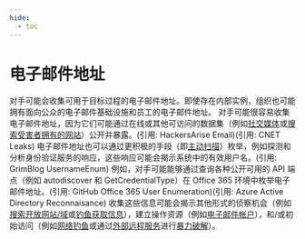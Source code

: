 ```yaml
---
hide:
  - toc
---
```


# 电子邮件地址

对手可能会收集可用于目标过程的电子邮件地址。即使存在内部实例，组织也可能拥有面向公众的电子邮件基础设施和员工的电子邮件地址。  对手可能很容易收集电子邮件地址，因为它们可能通过在线或其他可访问的数据集（例如[社交媒体](https://attack.mitre.org/techniques/T1593/001)或[搜索受害者拥有的网站](https://attack.mitre.org/techniques/T1594)）公开并暴露。(引用: HackersArise Email)(引用: CNET Leaks) 电子邮件地址也可以通过更积极的手段（即[主动扫描](https://attack.mitre.org/techniques/T1595)）枚举，例如探测和分析身份验证服务的响应，这些响应可能会揭示系统中的有效用户名。(引用: GrimBlog UsernameEnum) 例如，对手可能能够通过查询各种公开可用的 API 端点（例如 autodiscover 和 GetCredentialType）在 Office 365 环境中枚举电子邮件地址。(引用: GitHub Office 365 User Enumeration)(引用: Azure Active Directory Reconnaisance)  收集这些信息可能会揭示其他形式的侦察机会（例如[搜索开放网站/域](https://attack.mitre.org/techniques/T1593)或[钓鱼获取信息](https://attack.mitre.org/techniques/T1598)），建立操作资源（例如[电子邮件帐户](https://attack.mitre.org/techniques/T1586/002)），和/或初始访问（例如[网络钓鱼](https://attack.mitre.org/techniques/T1566)或通过[外部远程服务](https://attack.mitre.org/techniques/T1133)进行[暴力破解](https://attack.mitre.org/techniques/T1110)）。
